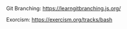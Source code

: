 Git Branching: 
    https://learngitbranching.js.org/

Exorcism:
    https://exercism.org/tracks/bash
    